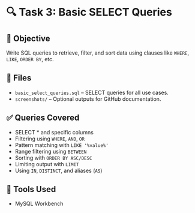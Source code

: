 # 🔍 Task 3: Basic SELECT Queries

## 🎯 Objective
Write SQL queries to retrieve, filter, and sort data using clauses like `WHERE`, `LIKE`, `ORDER BY`, etc.

## 📂 Files
- `basic_select_queries.sql` – SELECT queries for all use cases.
- `screenshots/` – Optional outputs for GitHub documentation.

## ✅ Queries Covered
- SELECT * and specific columns
- Filtering using `WHERE`, `AND`, `OR`
- Pattern matching with `LIKE '%value%'`
- Range filtering using `BETWEEN`
- Sorting with `ORDER BY ASC/DESC`
- Limiting output with `LIMIT`
- Using `IN`, `DISTINCT`, and aliases (`AS`)

## 🧰 Tools Used
- MySQL Workbench

